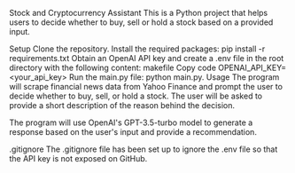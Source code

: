 Stock and Cryptocurrency Assistant
This is a Python project that helps users to decide whether to buy, sell or hold a stock based on a provided input.

Setup
Clone the repository.
Install the required packages: pip install -r requirements.txt
Obtain an OpenAI API key and create a .env file in the root directory with the following content:
makefile
Copy code
OPENAI_API_KEY=<your_api_key>
Run the main.py file: python main.py.
Usage
The program will scrape financial news data from Yahoo Finance and prompt the user to decide whether to buy, sell, or hold a stock. The user will be asked to provide a short description of the reason behind the decision.

The program will use OpenAI's GPT-3.5-turbo model to generate a response based on the user's input and provide a recommendation.

.gitignore
The .gitignore file has been set up to ignore the .env file so that the API key is not exposed on GitHub.